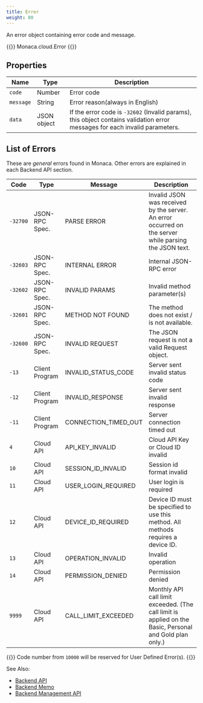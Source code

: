 ```yaml
---
title: Error
weight: 80
---
```


An error object containing error code and message.

{{<highlight javascript>}}
Monaca.cloud.Error
{{</highlight>}}

## Properties

Name | Type | Description
-----|------|-------------
`code`    | Number |  Error code
`message` | String |  Error reason(always in English)
`data`    | JSON object |  If the error code is `-32602` (Invalid params), this object contains validation error messages for each invalid parameters.

## List of Errors

These are *general* errors found in Monaca. Other errors are explained in each Backend API section.

Code | Type | Message | Description
-----|------|---------|-------------------
`-32700` | JSON-RPC Spec. | PARSE ERROR | Invalid JSON was received by the server. An error occurred on the server while parsing the JSON text.
`-32603` | JSON-RPC Spec. | INTERNAL ERROR | Internal JSON-RPC error
`-32602` | JSON-RPC Spec. | INVALID PARAMS | Invalid method parameter(s)
`-32601` | JSON-RPC Spec. | METHOD NOT FOUND | The method does not exist / is not available.
`-32600` | JSON-RPC Spec. | INVALID REQUEST | The JSON request is not a valid Request object.
`-13` | Client Program | INVALID_STATUS_CODE | Server sent invalid status code
`-12` | Client Program | INVALID_RESPONSE | Server sent invalid response
`-11` | Client Program | CONNECTION_TIMED_OUT | Server connection timed out
`4` | Cloud API | API_KEY_INVALID | Cloud API Key or Cloud ID invalid
`10` | Cloud API | SESSION_ID_INVALID | Session id format invalid
`11` | Cloud API | USER_LOGIN_REQUIRED | User login is required
`12` | Cloud API | DEVICE_ID_REQUIRED | Device ID must be specified to use this method. All methods requires a device ID.
`13` | Cloud API | OPERATION_INVALID | Invalid operation
`14` | Cloud API | PERMISSION_DENIED | Permission denied
`9999` | Cloud API | CALL_LIMIT_EXCEEDED | Monthly API call limit exceeded. (The call limit is applied on the Basic, Personal and Gold plan only.)

{{<note>}}
Code number from <code>10000</code> will be reserved for User Defined Error(s).
{{</note>}}

See Also: 

- [Backend API](../../cloud)
- [Backend Memo](/en/sampleapp/samples/backend_memo)
- [Backend Management API](../../cloud_management)
